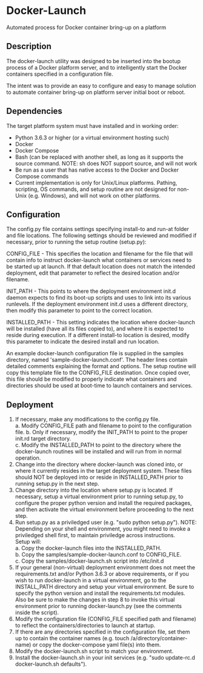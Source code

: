 # Docker-Launch
Automated process for Docker container bring-up on a platform
## Description
The docker-launch utility was designed to be inserted into the bootup process
of a Docker platform server, and to intelligently start the Docker containers
specified in a configuration file.

The intent was to provide an easy to configure and easy to manage solution to
automate container bring-up on platform server initial boot or reboot.

## Dependencies
The target platform system must have installed and in working order:
* Python 3.6.3 or higher (or a virtual environment hosting such)
* Docker
* Docker Compose
* Bash (can be replaced with another shell, as long as it supports the
source command. NOTE: sh does NOT support source, and will not work
* Be run as a user that has native access to the Docker and Docker Compose
commands
* Current implementation is only for Unix/Linux platforms. Pathing, scripting,
OS commands, and setup routine are not designed for non-Unix (e.g. Windows),
and will not work on other platforms.

## Configuration
The config.py file contains settings specifying install-to and run-at folder
and file locations. The following settings should be reviewed and modified if
necessary, prior to running the setup routine (setup.py):

CONFIG_FILE - This specifies the location and filename for the file that will
contain info to instruct docker-launch what containers or services need to be
started up at launch. If that default location does not match the intended
deployment, edit that parameter to reflect the desired location and/or
filename.

INIT_PATH - This points to where the deployment environment init.d daemon
expects to find its boot-up scripts and uses to link into its various
runlevels. If the deployment environment init.d uses a different directory,
then modify this parameter to point to the correct location.

INSTALLED_PATH - This setting indicates the location where docker-launch will
be installed (have all its files copied to), and where it is expected to reside
during execution. If a different install-to location is desired, modify this
parameter to indicate the desired install and run location.

An example docker-launch configuration file is supplied in the samples
directory, named 'sample-docker-launch.conf'. The header lines contain detailed
comments explaining the format and options. The setup routine will copy this
template file to the CONFIG_FILE destination. Once copied over, this file
should be modified to properly indicate what containers and directories should
be used at boot-time to launch containers and services.

## Deployment
1. If necessary, make any modifications to the config.py file.  
  a. Modify CONFIG_FILE path and filename to point to the configuration file.
  b. Only if necessary, modify the INIT_PATH to point to the proper init.rd
  target directory.  
  c. Modify the INSTALLED_PATH to point to the directory where the 
docker-launch routines will be installed and will run from in normal operation.  
2. Change into the directory where docker-launch was cloned into, or where it
currently resides in the target deployment system. These files should NOT be
deployed into or reside in INSTALLED_PATH prior to running setup.py in the next
step.
3. Change directory into the location where setup.py is located. If necessary,
setup a virtual environment prior to running setup.py, to configure the proper
python version and install the required packages, and then activate the
virtual environment before proceeding to the next step.
4. Run setup.py as a priviledged user (e.g. "sudo python setup.py"). NOTE:
Depending on your shell and environment, you might need to invoke a
priviledged shell first, to maintain priviledge across instructions.  
  Setup will:  
  a. Copy the docker-launch files into the INSTALLED_PATH.  
  b. Copy the samples/sample-docker-launch.conf to CONFIG_FILE.  
  c. Copy the samples/docker-launch.sh script into /etc/init.d  
5. If your general (non-virtual) deployment environment does not meet the 
requirements.txt and/or Python 3.6.3 or above requirements, or if you wish to
run docker-launch in a virtual environment, go to the INSTALL_PATH directory
and setup your virtual environment. Be sure to specify the python version and
install the requirements.txt modules. Also be sure to make the changes in
step 8 to invoke this virtual environment prior to running docker-launch.py
(see the comments inside the script).
6. Modify the configuration file (CONFIG_FILE specified path and filename) to
reflect the containers/directories to launch at startup.
7. If there are any directories specified in the configuration file, set them
up to contain the container names (e.g. touch /a/directory/container-name) or 
copy the docker-compose yaml file(s) into them.
8. Modify the docker-launch.sh script to match your environment.
9. Install the docker-launch.sh in your init services (e.g. "sudo update-rc.d docker-launch.sh defaults").
